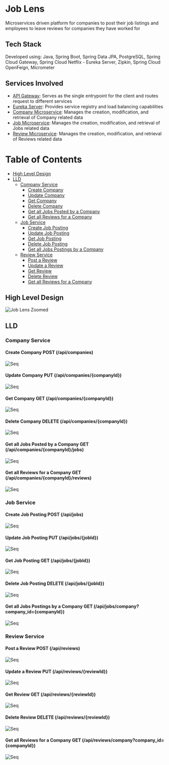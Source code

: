 # Job Lens
Microservices driven platform for companies to post their job listings and employees to leave reviews for companies they have worked for

## Tech Stack 
Developed using:
Java, Spring Boot, Spring Data JPA, PostgreSQL, Spring Cloud Gateway, Spring Cloud Netflix - Eureka Server, Zipkin, Spring Cloud OpenFeign, Micrometer

## Services Involved
* [API Gateway](https://github.com/SinghVikram97/api-gateway): Serves as the single entrypoint for the client and routes request to different services
* [Eureka Server](https://github.com/SinghVikram97/service-registry): Provides service registry and load balancing capabilities
* [Company Microservice](https://github.com/SinghVikram97/company-service): Manages the creation, modification, and retrieval of Company related data
* [Job Microservice](https://github.com/SinghVikram97/job-service): Manages the creation, modification, and retrieval of Jobs related data
* [Review Microservice](https://github.com/SinghVikram97/review-service): Manages the creation, modification, and retrieval of Reviews related data

# Table of Contents
- [High Level Design](#high-level-design)
- [LLD](#lld)
  - [Company Service](#company-service)
    - [Create Company](#create-company-post-api-companies)
    - [Update Company](#update-company-put-api-companies-companyid)
    - [Get Company](#get-company-get-api-companies-companyid)
    - [Delete Company](#delete-company-delete-api-companies-companyid)
    - [Get all Jobs Posted by a Company](#get-all-jobs-posted-by-a-company-get-api-companies-companyid-jobs)
    - [Get all Reviews for a Company](#get-all-reviews-for-a-company-get-api-companies-companyid-reviews)
  - [Job Service](#job-service)
    - [Create Job Posting](#create-job-posting-post-api-jobs)
    - [Update Job Posting](#update-job-posting-put-api-jobs-jobid)
    - [Get Job Posting](#get-job-posting-get-api-jobs-jobid)
    - [Delete Job Posting](#delete-job-posting-delete-api-jobs-jobid)
    - [Get all Jobs Postings by a Company](#get-all-jobs-postings-by-a-company-get-api-jobs-companycompany_idcompanyid)
  - [Review Service](#review-service)
    - [Post a Review](#post-a-review-post-api-reviews)
    - [Update a Review](#update-a-review-put-api-reviews-reviewid)
    - [Get Review](#get-review-get-api-reviews-reviewid)
    - [Delete Review](#delete-review-delete-api-reviews-reviewid)
    - [Get all Reviews for a Company](#get-all-reviews-for-a-company-get-api-reviews-companycompany_idcompanyid)

## High Level Design <a name="high-level-design"></a>
![Job Lens Zoomed](https://github.com/SinghVikram97/Job-Lens/assets/18444000/07a3454b-5d7c-4cb0-9ecd-c16120e97630)

<a name="lld"></a>
## LLD
<a name="company-service"></a>
### Company Service 

<a name="create-company-post-api-companies"></a>
#### Create Company POST (/api/companies)
![Seq](https://github.com/SinghVikram97/Job-Lens/assets/18444000/a7cd6a5c-e786-40b8-bb02-c5bc2245e52a)

<a name="update-company-put-api-companies-companyid"></a>
#### Update Company PUT (/api/companies/{companyId})
![Seq](https://github.com/SinghVikram97/Job-Lens/assets/18444000/a40ff51d-adc7-4443-a568-c2f5c025f3e6)

<a name="get-company-get-api-companies-companyid"></a>
#### Get Company GET (/api/companies/{companyId})
![Seq](https://github.com/SinghVikram97/Job-Lens/assets/18444000/0bdfb3ed-6633-4642-b676-90f963234f9d)

<a name="delete-company-delete-api-companies-companyid"></a>
#### Delete Company DELETE (/api/companies/{companyId}) 
![Seq](https://github.com/SinghVikram97/Job-Lens/assets/18444000/b4a6ba08-2d9a-4fe8-8482-2d3cce9dade4)

<a name="get-all-jobs-posted-by-a-company-get-api-companies-companyid-jobs"></a>
#### Get all Jobs Posted by a Company GET (/api/companies/{companyId}/jobs) 
![Seq](https://github.com/SinghVikram97/Job-Lens/assets/18444000/347f5cbe-a57f-4cce-9916-58f82123f9db)

<a name="get-all-reviews-for-a-company-get-api-companies-companyid-reviews"></a>
#### Get all Reviews for a Company GET (/api/companies/{companyId}/reviews) 
![Seq](https://github.com/SinghVikram97/Job-Lens/assets/18444000/a7972014-4b46-45b3-9c44-e5cfc59f947e)

<a name="job-service"></a>
### Job Service 

<a name="create-job-posting-post-api-jobs"></a>
#### Create Job Posting POST (/api/jobs) 
![Seq](https://github.com/SinghVikram97/Job-Lens/assets/18444000/77400e74-0c3c-4730-b7fc-3d4660ff189f)

<a name="update-job-posting-put-api-jobs-jobid"></a>
#### Update Job Posting PUT (/api/jobs/{jobId}) 
![Seq](https://github.com/SinghVikram97/Job-Lens/assets/18444000/8e2df3d0-c69d-41ab-9ac6-bd52791da225)

<a name="get-job-posting-get-api-jobs-jobid"></a>
#### Get Job Posting GET (/api/jobs/{jobId}) 
![Seq](https://github.com/SinghVikram97/Job-Lens/assets/18444000/a5e3f165-84aa-498a-a515-c255b09d2b49)

<a name="delete-job-posting-delete-api-jobs-jobid"></a>
#### Delete Job Posting DELETE (/api/jobs/{jobId}) 
![Seq](https://github.com/SinghVikram97/Job-Lens/assets/18444000/a46ccb79-8d3f-4295-b247-6ddde98f2d9d)

<a name="get-all-jobs-postings-by-a-company-get-api-jobs-companycompany_idcompanyid"></a>
#### Get all Jobs Postings by a Company GET (/api/jobs/company?company_id={companyId}) 
![Seq](https://github.com/SinghVikram97/Job-Lens/assets/18444000/47aeb303-fc78-4bba-896a-4e70d612ae27)

<a name="review-service"></a>
### Review Service 

<a name="post-a-review-post-api-reviews"></a>
#### Post a Review POST (/api/reviews) 
![Seq](https://github.com/SinghVikram97/Job-Lens/assets/18444000/dc556acf-03ae-4b4e-b0e4-25618ba18017)

<a name="update-a-review-put-api-reviews-reviewid"></a>
#### Update a Review PUT (/api/reviews/{reviewId}) 
![Seq](https://github.com/SinghVikram97/Job-Lens/assets/18444000/545fd3b4-e257-4cb1-8e79-fc54eba50aee)

<a name="get-review-get-api-reviews-reviewid"></a>
#### Get Review GET (/api/reviews/{reviewId}) 
![Seq](https://github.com/SinghVikram97/Job-Lens/assets/18444000/5819658c-5ead-4b28-a2cc-07ba8d0d1841)

<a name="delete-review-delete-api-reviews-reviewid"></a>
#### Delete Review DELETE (/api/reviews/{reviewId}) 
![Seq](https://github.com/SinghVikram97/Job-Lens/assets/18444000/9c793a32-df72-4e3c-80f9-3a6097585d61)

<a name="get-all-reviews-for-a-company-get-api-reviews-companycompany_idcompanyid"></a>
#### Get all Reviews for a Company GET (/api/reviews/company?company_id={companyId}) 
![Seq](https://github.com/SinghVikram97/Job-Lens/assets/18444000/739d330b-cba4-4659-b983-eb41f1685cc4)
